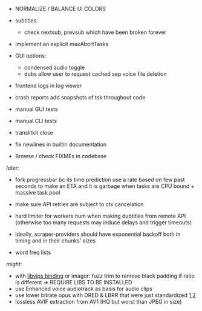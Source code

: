 
- NORMALIZE / BALANCE UI COLORS

- subtitles:
  - check nextsub, prevsub which have been broken forever
  
- implement an explicit maxAbortTasks

- GUI options:
  - condensed audio toggle
  - dubs allow user to request cached sep voice file deletion

- frontend logs in log viewer
- crash reports add snapshots of tsk throughout code
- manual GUI tests
- manual CLI tests

- translitkit close
- fix newlines in builtin documentation
- Browse / check FIXMEs in codebase

*later:*

- fork progressbar bc its time prediction use a rate based on few past seconds to make an ETA and it is garbage when tasks are CPU bound + massive task pool
- make sure API retries are subject to ctx cancelation
- hard limiter for workers num when making dubtitles from remote API (otherwise too many requests may induce delays and trigger timeouts)
- ideally, scraper-providers should have exponential backoff both in timing and in their chunks' sizes

- word freq lists

*might:*

- with [libvips binding](https://github.com/h2non/bimg) or imagor: fuzz trim to remove black padding if ratio is different => REQUIRE LIBS TO BE INSTALLED
- use Enhanced voice audiotrack as basis for audio clips
- use lower bitrate opus with DRED & LBRR that were just standardized [1](https://opus-codec.org/),[2](https://datatracker.ietf.org/doc/draft-ietf-mlcodec-opus-extension/)
- lossless AVIF extraction from AV1 (HQ but worst than JPEG in size)

